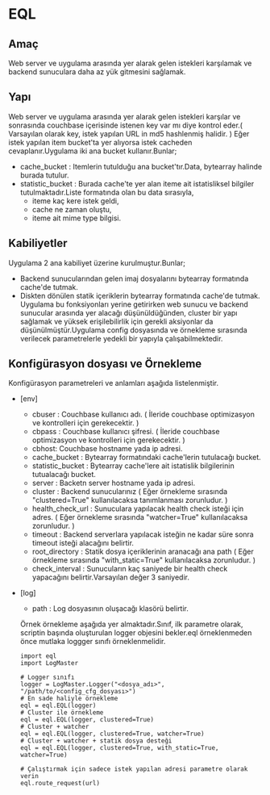 # EQL
## Amaç
Web server ve uygulama arasında yer alarak gelen istekleri karşılamak ve backend sunuculara daha az yük gitmesini sağlamak.
## Yapı
Web server ve uygulama arasında yer alarak gelen istekleri karşılar ve sonrasında couchbase içerisinde istenen key var mı diye kontrol eder.( Varsayılan olarak key, istek yapılan URL in md5 hashlenmiş halidir. ) Eğer istek yapılan item bucket'ta yer alıyorsa istek cacheden cevaplanır.Uygulama iki ana bucket kullanır.Bunlar;
+ cache_bucket : Itemlerin tutulduğu ana bucket'tır.Data, bytearray halinde burada tutulur.
+ statistic_bucket : Burada cache'te yer alan iteme ait istatisliksel bilgiler tutulmaktadır.Liste formatında olan bu data sırasıyla,
  + iteme kaç kere istek geldi,
  + cache ne zaman oluştu,
  + iteme ait mime type bilgisi.

## Kabiliyetler
Uygulama 2 ana kabiliyet üzerine kurulmuştur.Bunlar;
+ Backend sunucularından gelen imaj dosyalarını bytearray formatında cache'de tutmak.
+ Diskten dönülen statik içeriklerin bytearray formatında cache'de tutmak.
Uygulama bu fonksiyonları yerine getirirken web sunucu ve backend sunucular arasında yer alacağı düşünüldüğünden, cluster bir yapı sağlamak ve yüksek erişilebilirlik için gerekli aksiyonlar da düşünülmüştür.Uygulama config dosyasında ve örnekleme sırasında verilecek parametrelerle yedekli bir yapıyla çalışabilmektedir.

## Konfigürasyon dosyası ve Örnekleme
Konfigürasyon parametreleri ve anlamları aşağıda listelenmiştir.
+ [env]
  + cbuser : Couchbase kullanıcı adı. ( İleride couchbase optimizasyon ve kontrolleri için gerekecektir. )
  + cbpass : Couchbase kullanıcı şifresi. ( İleride couchbase optimizasyon ve kontrolleri için gerekecektir. )
  + cbhost: Couchbase hostname yada ip adresi.
  + cache_bucket : Bytearray formatındaki cache'lerin tutulacağı bucket.
  + statistic_bucket : Bytearray cache'lere ait istatislik bilgilerinin tutualacağı bucket. 
  + server : Backetn server hostname yada ip adresi.
  + cluster : Backend sunucularınız ( Eğer örnekleme sırasında "clustered=True" kullanılacaksa tanımlanması zorunludur. )
  + health_check_url : Sunuculara yapılacak health check isteği için adres. ( Eğer örnekleme sırasında "watcher=True" kullanılacaksa  zorunludur. )
  + timeout : Backend serverlara yapılacak isteğin ne kadar süre sonra timeout isteği alacağını belirtir.
  + root_directory : Statik dosya içeriklerinin aranacağı ana path ( Eğer örnekleme sırasında "with_static=True" kullanılacaksa zorunludur. )
  + check_interval : Sunucuların kaç saniyede bir health check yapacağını belirtir.Varsayılan değer 3 saniyedir.
+ [log]
  + path : Log dosyasının oluşacağı klasörü belirtir.
  
  Örnek örnekleme aşağıda yer almaktadır.Sınıf, ilk parametre olarak, scriptin başında oluşturulan logger objesini bekler.eql örneklenmeden önce mutlaka loggger sınıfı örneklenmelidir.
  ```
  import eql
  import LogMaster
  
  # Logger sınıfı
  logger = LogMaster.Logger("<dosya_adı>", "/path/to/<config_cfg_dosyası>")
  # En sade haliyle örnekleme
  eql = eql.EQL(logger)
  # Cluster ile örnekleme
  eql = eql.EQL(logger, clustered=True)
  # Cluster + watcher
  eql = eql.EQL(logger, clustered=True, watcher=True)
  # Cluster + watcher + statik dosya desteği
  eql = eql.EQL(logger, clustered=True, with_static=True, watcher=True)
  
  # Çalıştırmak için sadece istek yapılan adresi parametre olarak verin
  eql.route_request(url)
  ```
